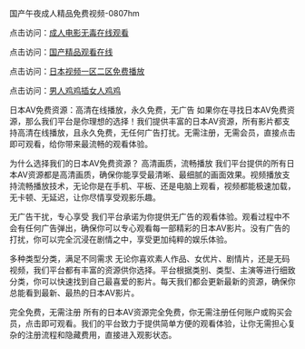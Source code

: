 国产午夜成人精品免费视频-0807hm

点击访问：<a href="https://heiliaowzu4ur.pages.dev">成人电影无毒在线观看</a>

点击访问：<a href="https://heiliaozj3tjd.pages.dev">国产精品观看在线</a>

点击访问：<a href="https://heiliaoll4qsx.pages.dev">日本视频一区二区免费播放</a>

点击访问：<a href="https://heiliaoxqkkct.pages.dev">男人鸡鸡插女人鸡鸡</a>


日本AV免费资源：高清在线播放，永久免费，无广告
如果你在寻找日本AV免费资源，那么我们平台是你理想的选择！我们提供丰富的日本AV资源，所有影片都支持高清在线播放，且永久免费，无任何广告打扰。无需注册，无需会员，直接点击即可观看，给你带来最流畅的观看体验。

为什么选择我们的日本AV免费资源？
高清画质，流畅播放
我们平台提供的所有日本AV资源都是高清画质，确保你能享受最清晰、最细腻的画面效果。视频播放支持流畅播放技术，无论你是在手机、平板、还是电脑上观看，视频都能极速加载，无卡顿、无延迟，让你尽情享受观影乐趣。

无广告干扰，专心享受
我们平台承诺为你提供无广告的观看体验。观看过程中不会有任何广告弹出，确保你可以专心观看每一部精彩的日本AV影片。没有广告的打扰，你可以完全沉浸在剧情之中，享受更加纯粹的娱乐体验。

多种类型分类，满足不同需求
无论你喜欢素人作品、女优片、剧情片，还是无码视频，我们平台都有丰富的资源供你选择。平台根据类别、类型、主演等进行细致分类，你可以快速找到自己最喜爱的影片。每天我们都会更新最新的资源，确保你总能看到最新、最热的日本AV影片。

完全免费，无需注册
所有的日本AV资源完全免费，你无需注册任何账户或购买会员，点击即可观看。我们的平台致力于提供简单方便的观看体验，让你无需担心复杂的注册流程和隐藏费用，直接进入观影状态。
<span style="display:none;">[Canonical link](https://github.com/xlin156/34570 ）</span>
